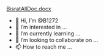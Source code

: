 [BisratAllDoc.docx](https://github.com/B1272/B1272/files/9497498/BisratAllDoc.docx)
- 👋 Hi, I’m @B1272
- 👀 I’m interested in ...
- 🌱 I’m currently learning ...
- 💞️ I’m looking to collaborate on ...
- 📫 How to reach me ...

<!---
B1272/B1272 is a ✨ special ✨ repository because its `README.md` (this file) appears on your GitHub profile.
You can click the Preview link to take a look at your changes.
--->
